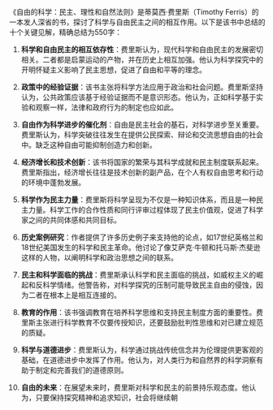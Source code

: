 《自由的科学：民主、理性和自然法则》是蒂莫西·费里斯（Timothy Ferris）的一本发人深省的书，探讨了科学与自由民主之间的相互作用。以下是该书中总结的十个关键见解，精确总结为550字：

1. **科学和自由民主的相互依存性**：费里斯认为，现代科学和自由民主的发展密切相关。二者都是启蒙运动的产物，并在历史上相互加强。他认为科学探究中的开明怀疑主义影响了民主思想，促进了自由和平等的理念。

2. **政策中的经验证据**：该书主张将科学方法应用于政治和社会问题。费里斯坚持认为，公共政策应该基于经验证据而不是意识形态。他认为，正如科学基于实验和观察一样，法律和政府行为的制定也应如此。

3. **自由作为科学进步的催化剂**：自由是民主社会的基石，对科学进步至关重要。费里斯认为，科学突破往往发生在提供公民探索、辩论和交流思想自由的社会中。缺乏这种自由可能抑制创造力和创新。

4. **经济增长和技术创新**：该书将国家的繁荣与其科学成就和民主制度联系起来。费里斯指出，经济增长往往是技术创新的副产品，在个人有权自由思考和行动的环境中蓬勃发展。

5. **科学作为民主力量**：费里斯将科学呈现为不仅是一种知识体系，而且是一种民主力量。科学工作的合作性质和同行评审过程体现了民主价值观，促进了科学家之间的共同体感和共同目标。

6. **历史案例研究**：作者提供了许多历史例子来支持他的论点，如17世纪英格兰和18世纪美国发生的科学和民主革命。他讨论了像艾萨克·牛顿和托马斯·杰斐逊这样的人物，以阐明科学和政治思想之间的联系。

7. **民主和科学面临的挑战**：费里斯承认科学和民主面临的挑战，如威权主义的崛起和反科学情绪。他警告称，对科学探究的压制可能导致民主自由的侵蚀，因为二者在根本上是相互连接的。

8. **教育的作用**：该书强调教育在培养科学思维和支持民主制度方面的重要性。费里斯主张进行科学教育不仅要传授知识，还要鼓励批判性思维和对已建立规范的质疑。

9. **科学与道德进步**：费里斯认为，科学通过挑战传统信念并为伦理提供更客观的基础，在道德进步中发挥了作用。他认为，对人类行为和自然界的科学洞察有助于制定和完善我们的道德原则。

10. **自由的未来**：在展望未来时，费里斯对科学和民主的前景持乐观态度。他认为，只要保持探究精神和追求知识，社会将继续朝